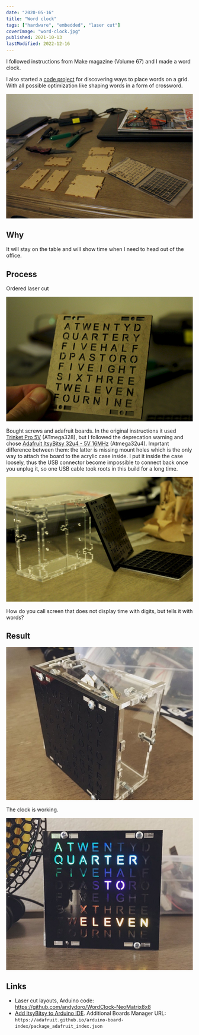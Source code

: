 ```yaml
---
date: "2020-05-16"
title: "Word clock"
tags: ["hardware", "embedded", "laser cut"]
coverImage: "word-clock.jpg"
published: 2021-10-13
lastModified: 2022-12-16
---
```


I followed instructions from Make magazine (Volume 67) and I made a word clock.

I also started a [code project](https://repl.it/@stakanmartini/WordClock#main.cpp) for discovering ways to place words on a grid. With all possible optimization like shaping words in a form of crossword.

![Acryl is ready](./word-clock-1.jpg)

## Why

It will stay on the table and will show time when I need to head out of the office.

## Process

Ordered laser cut

![Peel it](./word-clock-2.jpg)

Bought screws and adafruit boards. In the original instructions it used [Trinket Pro 5V](https://www.adafruit.com/product/2000) (ATmega328), but I followed the deprecation warning and chose [Adafruit ItsyBitsy 32u4 - 5V 16MHz](https://www.adafruit.com/product/3677) (Atmega32u4). Imprtant difference between them: the latter is missing mount holes which is the only way to attach the board to the acrylic case inside. I put it inside the case loosely, thus the USB connector become impossible to connect back once you unplug it, so one USB cable took roots in this build for a long time.

![The case parts](./word-clock-3.jpg)

How do you call screen that does not display time with digits, but tells it with words?

## Result

![The case is assembled](./word-clock-4.jpg)

The clock is working.

![It shows words](./word-clock-5.jpg)


## Links

- Laser cut layouts, Arduino code: https://github.com/andydoro/WordClock-NeoMatrix8x8
- [Add ItsyBitsy to Arduino IDE](https://learn.adafruit.com/introducting-itsy-bitsy-32u4/arduino-ide-setup). Additional Boards Manager URL: `https://adafruit.github.io/arduino-board-index/package_adafruit_index.json`